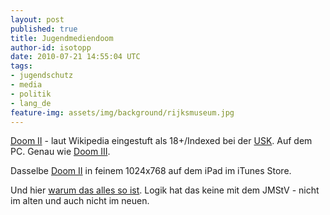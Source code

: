 ```yaml
---
layout: post
published: true
title: Jugendmediendoom
author-id: isotopp
date: 2010-07-21 14:55:04 UTC
tags:
- jugendschutz
- media
- politik
- lang_de
feature-img: assets/img/background/rijksmuseum.jpg
---
```

[Doom II](http://en.wikipedia.org/wiki/Doom_II:_Hell_on_Earth) - 
laut Wikipedia eingestuft als 18+/Indexed bei der 
[USK](http://en.wikipedia.org/wiki/Unterhaltungssoftware_Selbstkontrolle). 
Auf dem PC. Genau wie [Doom III](http://www.amazon.de/ACTIVISION-Doom-III/dp/B0002OJU1Y).

Dasselbe 
[Doom II](http://itunes.apple.com/de/app/doom-ii-rpg/id354051766?mt=8) 
in feinem 1024x768 auf dem iPad im iTunes Store.

Und hier 
[warum das alles so ist](http://www.macnotes.de/2010/07/20/app-store-jugendschutz-usk-bpjm-und-andere-deutsche-spezialitaten/). 
Logik hat das keine mit dem JMStV - nicht im alten und auch nicht im neuen.
